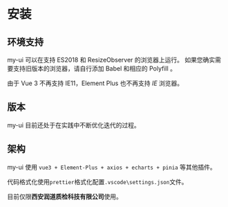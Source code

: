 # 安装

## 环境支持

my-ui 可以在支持 ES2018 和 ResizeObserver 的浏览器上运行。 如果您确实需要支持旧版本的浏览器，请自行添加 Babel 和相应的 Polyfill 。

由于 Vue 3 不再支持 IE11，Element Plus 也不再支持 _IE_ 浏览器。

## 版本

my-ui 目前还处于在实践中不断优化迭代的过程。

## 架构

my-ui 使用 `vue3 + Element-Plus + axios + echarts + pinia` 等其他插件。

代码格式化使用`prettier`格式化配置`.vscode\settings.json`文件。

目前仅限**西安润道质检科技有限公司**使用。
